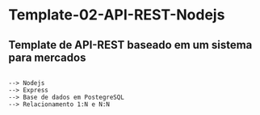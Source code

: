 # Template-02-API-REST-Nodejs

## Template de API-REST baseado em um sistema para mercados
```

--> Nodejs
--> Express
--> Base de dados em PostegreSQL
--> Relacionamento 1:N e N:N